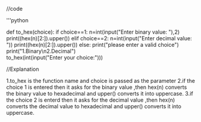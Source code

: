 //code

'''python

def to_hex(choice):
    if choice==1:
           n=int(input("Enter binary value: "),2)
           print((hex(n)[2:]).upper())
    elif choice==2:
           n=int(input("Enter decimal value: "))
           print((hex(n)[2:]).upper())
    else:
           print("please enter a valid choice")
print("1.Binary\n2.Decimal")           
to_hex(int(input("Enter your choice:")))

//Explanation

1.to_hex is the function name and choice is passed as the parameter
2.if the choice 1 is entered then it asks for the binary value ,then hex(n) converts the binary value to hexadecimal and upper() converts it into uppercase.
3.if the choice 2 is enterd then it asks for the decimal value ,then hex(n) converts the decimal value to hexadecimal and upper() converts it into uppercase.

